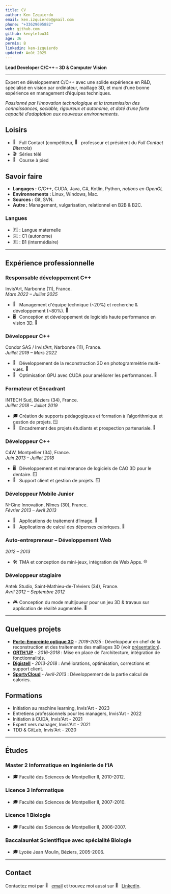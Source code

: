 ```yaml
---
title: CV
author: Ken Izquierdo
email: ken.izquierdo@gmail.com
phone: "+33629695882"
web: github.com
github: kenylefou34 
age: 36
permis: B
linkedin: ken-izquierdo
updated: Août 2025
---
```


**Lead Developer C/C++ – 3D & Computer Vision**

---

Expert en développement C/C++ avec une solide expérience en R&D, spécialisé en vision par ordinateur, maillage 3D, et muni d’une bonne expérience en management d’équipes techniques.

*Passionné par l’innovation technologique et la transmission des connaissances, sociable, rigoureux et autonome, et doté d’une forte capacité d’adaptation aux nouveaux environnements.*

## Loisirs

- <img src="https://emoji.dutl.uk/png/128x128/🥊.png" alt="🥊" width="16" height="16"/> Full Contact (compétiteur, <img src="https://emoji.dutl.uk/png/128x128/🥋.png" alt="🥋" width="16" height="16"/> professeur et président du *Full Contact Biterrois*)
- <img src="https://emoji.dutl.uk/png/32x32/🎬.png" alt="🎬" width="16" height="16"/> Séries télé
- <img src="https://emoji.dutl.uk/png/32x32/🏃.png" alt="🏃" width="16" height="16"/> Course à pied

## Savoir faire

- **Langages :** C/C++, CUDA, Java, C#, Kotlin, Python, *notions en OpenGL*
- **Environnements :** Linux, Windows, Mac.
- **Sources :** Git, SVN.
- **Autre :** Management, vulgarisation, relationnel en B2B & B2C.

### Langues 

- <img src="https://emoji.dutl.uk/png/32x32/🇫🇷.png" alt="🇫🇷" width="16" height="16"/> : Langue maternelle  
- <img src="https://emoji.dutl.uk/png/32x32/🇬🇧.png" alt="🇬🇧" width="16" height="16"/> : C1 (autonome)
- <img src="https://emoji.dutl.uk/png/32x32/🇪🇸.png" alt="🇪🇸" width="16" height="16"/> : B1 (intermédiaire)

---

## Expérience professionnelle

### Responsable développement C++
Invis’Art, Narbonne (11), France.  
*Mars 2022 – Juillet 2025*  

- <img src="https://emoji.dutl.uk/png/32x32/💼.png" alt="💼" width="16" height="16"/> Management d'équipe technique (~20%) et recherche & développement (~80%). <img src="https://upload.wikimedia.org/wikipedia/commons/thumb/3/35/Tux.svg/250px-Tux.svg.png" alt="🐧" width="16" height="16"/>  
- <img src="https://emoji.dutl.uk/png/32x32/🖥️.png" alt="🖥️" width="16" height="16"/> Conception et développement de logiciels haute performance en vision 3D. <img src="https://upload.wikimedia.org/wikipedia/commons/thumb/3/35/Tux.svg/250px-Tux.svg.png" alt="🐧" width="16" height="16"/>  

### Développeur C++
Condor SAS / Invis’Art, Narbonne (11), France.  
*Juillet 2019 – Mars 2022*  

- <img src="https://emoji.dutl.uk/png/32x32/📸.png" alt="📸" width="16" height="16"/> Développement de la reconstruction 3D en photogrammétrie multi-vues. <img src="https://upload.wikimedia.org/wikipedia/commons/thumb/3/35/Tux.svg/250px-Tux.svg.png" alt="🐧" width="16" height="16"/>
- <img src="https://emoji.dutl.uk/png/32x32/🚀.png" alt="🚀" width="16" height="16"/> Optimisation GPU avec CUDA pour améliorer les performances. <img src="https://upload.wikimedia.org/wikipedia/commons/thumb/3/35/Tux.svg/250px-Tux.svg.png" alt="🐧" width="16" height="16"/>  

### Formateur et Encadrant
INTECH Sud, Béziers (34), France.  
*Juillet 2018 – Juillet 2019*  

- <img src="https://emoji.dutl.uk/png/32x32/🎓.png" alt="🎓" width="16" height="16"/> Création de supports pédagogiques et formation à l’algorithmique et gestion de projets. <img src="https://upload.wikimedia.org/wikipedia/commons/thumb/4/48/Windows_logo_-_2012_%28dark_blue%29.svg/88px-Windows_logo_-_2012_%28dark_blue%29.svg.png" alt="🪟" width="16" height="16"/>
- <img src="https://emoji.dutl.uk/png/32x32/🤝.png" alt="🤝" width="16" height="16"/> Encadrement des projets étudiants et prospection partenariale. <img src="https://upload.wikimedia.org/wikipedia/commons/thumb/3/35/Tux.svg/250px-Tux.svg.png" alt="🐧" width="16" height="16"/>   

### Développeur C++
C4W, Montpellier (34), France.  
*Juin 2013 – Juillet 2018*  

- <img src="https://emoji.dutl.uk/png/32x32/🖥️.png" alt="🖥️" width="16" height="16"/> Développement et maintenance de logiciels de CAO 3D pour le dentaire. <img src="https://upload.wikimedia.org/wikipedia/commons/thumb/4/48/Windows_logo_-_2012_%28dark_blue%29.svg/88px-Windows_logo_-_2012_%28dark_blue%29.svg.png" alt="🪟" width="16" height="16"/>
- <img src="https://emoji.dutl.uk/png/32x32/👥.png" alt="👥" width="16" height="16"/> Support client et gestion de projets. <img src="https://upload.wikimedia.org/wikipedia/commons/thumb/4/48/Windows_logo_-_2012_%28dark_blue%29.svg/88px-Windows_logo_-_2012_%28dark_blue%29.svg.png" alt="🪟" width="16" height="16"/>

### Développeur Mobile Junior
N-Gine Innovation, Nîmes (30), France.  
*Février 2013 – Avril 2013*

- <img src="https://emoji.dutl.uk/png/32x32/📱.png" alt="📱" width="16" height="16"/> Applications de traitement d’image. <img src="https://upload.wikimedia.org/wikipedia/commons/thumb/d/d7/Android_robot.svg/250px-Android_robot.svg.png" alt="🤖" width="16" height="16"/>
- <img src="https://emoji.dutl.uk/png/32x32/📱.png" alt="📱" width="16" height="16"/> Applications de calcul des dépenses caloriques. <img src="https://upload.wikimedia.org/wikipedia/commons/thumb/f/fa/Apple_logo_black.svg/250px-Apple_logo_black.svg.png" alt="🍎" width="16" height="16"/>

### Auto-entrepreneur – Développement Web
*2012 – 2013*  

- <img src="https://emoji.dutl.uk/png/32x32/🛠️.png" alt="🛠️" width="16" height="16"/> TMA et conception de mini-jeux, intégration de Web Apps. <img src="https://emoji.dutl.uk/png/32x32/🌐.png" alt="🌐" width="16" height="16"/>  

### Développeur stagiaire
Antek Studio, Saint-Mathieu-de-Tréviers (34), France.  
*Avril 2012 – Septembre 2012*  

- <img src="https://emoji.dutl.uk/png/32x32/🎮.png" alt="🎮" width="16" height="16"/> Conception du mode multijoueur pour un jeu 3D & travaux sur application de réalité augmentée. <img src="https://upload.wikimedia.org/wikipedia/commons/thumb/d/d7/Android_robot.svg/250px-Android_robot.svg.png" alt="🤖" width="16" height="16"/>

---

## Quelques projets

- **[Porte-Empreinte optique 3D](https://www.youtube.com/watch?v=0UtZMvnfV6s)** - *2019-2025* : Développeur en chef de la reconstruction et des traitements des maillages 3D (voir [présentation](https://www.youtube.com/watch?v=jvU0j-GJay8)).
- **[ORTH'UP](https://orthup.fr/)** - *2016-2018* : Mise en place de l'architecture, intégration de fonctionnalités.
- **[Digistell](https://c4w.com/solutions/digistell)** - *2013-2018* : Améliorations, optimisation, corrections et support client.
- **[SportyCloud](https://www.sportycloud.com/)** - *Avril-2013* : Développement de la partie calcul de calories.

## Formations

- Initiation au machine learning, Invis'Art - 2023
- Entretiens professionnels pour les managers, Invis'Art - 2022
- Initiation à CUDA, Invis'Art - 2021
- Expert vers manager, Invis'Art - 2021
- TDD & GitLab, Invis'Art - 2020

---

## Études

### Master 2 Informatique en Ingénierie de l’IA
- <img src="https://emoji.dutl.uk/png/32x32/🎓.png" alt="🎓" width="16" height="16"/> Faculté des Sciences de Montpellier II, 2010-2012.  

### Licence 3 Informatique
- <img src="https://emoji.dutl.uk/png/32x32/🎓.png" alt="🎓" width="16" height="16"/> Faculté des Sciences de Montpellier II, 2007-2010.  

### Licence 1 Biologie
- <img src="https://emoji.dutl.uk/png/32x32/🎓.png" alt="🎓" width="16" height="16"/> Faculté des Sciences de Montpellier II, 2006-2007. 

### Baccalauréat Scientifique avec spécialité Biologie
- <img src="https://emoji.dutl.uk/png/32x32/🎓.png" alt="🎓" width="16" height="16"/> Lycée Jean Moulin, Béziers, 2005-2006.  

---

## Contact

Contactez moi par <img src="https://emoji.dutl.uk/png/32x32/📧.png" alt="📧" width="16" height="16"/> [email](mailto:ken.izquierdo@gmail.com) et trouvez moi aussi sur <img src="https://upload.wikimedia.org/wikipedia/commons/thumb/8/81/LinkedIn_icon.svg/72px-LinkedIn_icon.svg.png" alt="🔗" height="16"/> [LinkedIn](https://www.linkedin.com/in/ken-izquierdo/).
